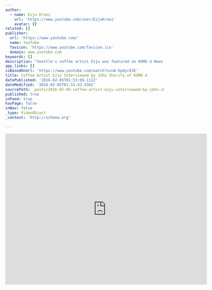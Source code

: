 ```yaml
---
author:
  - name: Ezju Kranz
    url: 'https://www.youtube.com/user/EzjuKranz'
    avatar: {}
related: []
publisher:
  url: 'https://www.youtube.com/'
  name: YouTube
  favicon: 'https://www.youtube.com/favicon.ico'
  domain: www.youtube.com
keywords: []
description: "Seattle's coffee artist Ezju was featured on KOMO 4 News by John Sharify. This feature preceded a live interview with KOMO 4's Kathy Goertzen later that night. Ezju paints scenes of coffee culture using coffee as an artistic medium. Artist Website www.nosuchanimal.net Sharify, John. \"Only in Seattle: Artist Paints with Coffee.\""
app_links: []
isBasedOnUrl: 'https://www.youtube.com/watch?v=nA-hpdyr8JE'
title: Coffee Artist Ezju Interviewed by John Sharify of KOMO 4
datePublished: '2016-02-05T01:53:09.111Z'
dateModified: '2016-02-05T01:51:43.936Z'
sourcePath: _posts/2016-02-05-coffee-artist-ezju-interviewed-by-john-sharify-of-komo-4.md
published: true
inFeed: true
hasPage: false
inNav: false
_type: VideoObject
_context: 'http://schema.org'

---
```

<iframe src="https://cdn.embedly.com/widgets/media.html?src=https%3A%2F%2Fwww.youtube.com%2Fembed%2FnA-hpdyr8JE%3Ffeature%3Doembed&amp;url=https%3A%2F%2Fwww.youtube.com%2Fwatch%3Fv%3DnA-hpdyr8JE&amp;image=https%3A%2F%2Fi.ytimg.com%2Fvi%2FnA-hpdyr8JE%2Fhqdefault.jpg&amp;key=b7d04c9b404c499eba89ee7072e1c4f7&amp;type=text%2Fhtml&amp;schema=youtube" width="640" height="480" scrolling="no" frameborder="0" allowfullscreen="allowfullscreen" style=""></iframe>